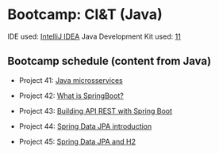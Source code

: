 # Bootcamp: CI&T (Java)

IDE used: [IntelliJ IDEA](https://www.jetbrains.com/idea/)
Java Development Kit used: [11](https://www.oracle.com/java/technologies/downloads/)

## Bootcamp schedule (content from Java)
- Project 41: [Java microsservices](https://github.com/jmmaraociandt/tc-hbtn-microsservicos_java/tree/main/0x00)

- Project 42: [What is SpringBoot?](https://github.com/jmmaraociandt/tc-hbtn-microsservicos_java/tree/main/0x01)

- Project 43: [Building API REST with Spring Boot](https://github.com/jmmaraociandt/tc-hbtn-microsservicos_java/tree/main/0x02)

- Project 44: [Spring Data JPA introduction](https://github.com/jmmaraociandt/tc-hbtn-microsservicos_java/tree/main/0x03)

- Project 45: [Spring Data JPA and H2](https://github.com/jmmaraociandt/tc-hbtn-microsservicos_java/tree/main/0x04)
